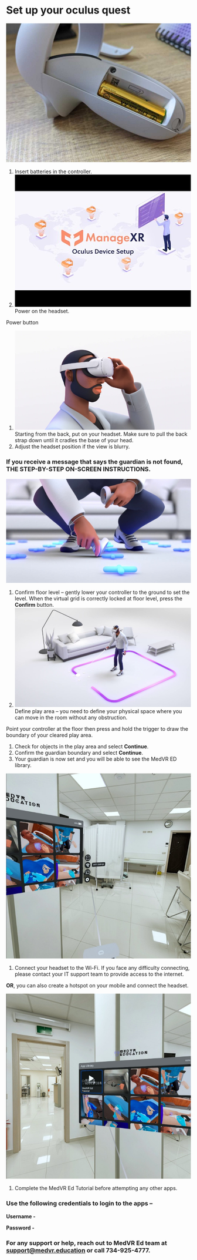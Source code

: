 # Set up your oculus quest

![](<../../.gitbook/assets/0 (6) (1)>)

1. Insert batteries in the controller.
2. ![](<../../.gitbook/assets/1 (2) (1)>)Power on the headset.

Power button

1. ![](<../../.gitbook/assets/2 (3)>)Starting from the back, put on your headset. Make sure to pull the back strap down until it cradles the base of your head.
2. Adjust the headset position if the view is blurry.

### If you receive a message that says the guardian is not found, THE STEP-BY-STEP ON-SCREEN INSTRUCTIONS.

![](<../../.gitbook/assets/3 (1)>)

1. Confirm floor level – gently lower your controller to the ground to set the level. When the virtual grid is correctly locked at floor level, press the **Confirm** button.
2. ![](<../../.gitbook/assets/4 (1)>)Define play area – you need to define your physical space where you can move in the room without any obstruction.

Point your controller at the floor then press and hold the trigger to draw the boundary of your cleared play area.

1. Check for objects in the play area and select **Continue**.
2. Confirm the guardian boundary and select **Continue**.
3. Your guardian is now set and you will be able to see the MedVR ED library.

![](<../../.gitbook/assets/5 (1)>)

1. Connect your headset to the Wi-Fi. If you face any difficulty connecting, please contact your IT support team to provide access to the internet.

**OR**, you can also create a hotspot on your mobile and connect the headset.

![](../../.gitbook/assets/6)

1. Complete the MedVR Ed Tutorial before attempting any other apps.

### **Use the following credentials to login to the apps –**

**Username -**

**Password -**

### For any support or help, reach out to MedVR Ed team at [support@medvr.education](mailto:support@medvr.education) or call 734-925-4777.
